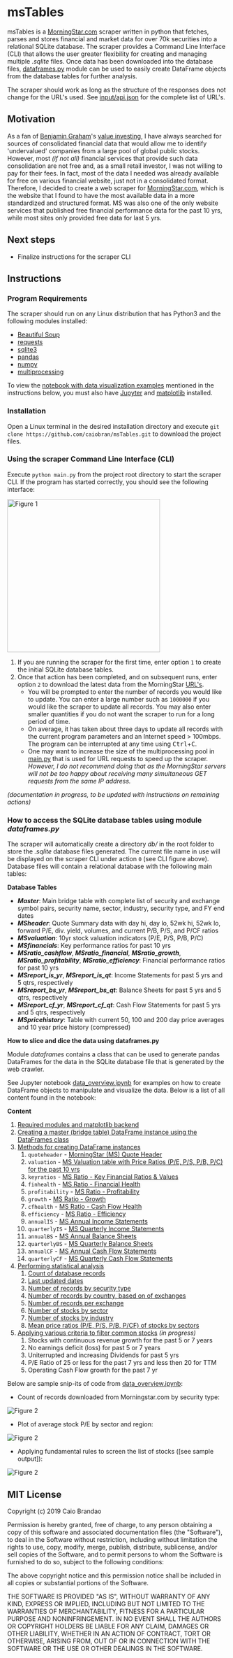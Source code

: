 msTables
========

msTables is a [MorningStar.com](https://www.morningstar.com) scraper written in python that fetches, parses and stores financial and market data for over 70k securities into a relational SQLite database. The scraper provides a Command Line Interface (CLI) that allows the user greater flexibility for creating and managing multiple *.sqlite* files. Once data has been downloaded into the database files, [dataframes.py](dataframes.py) module can be used to easily create DataFrame objects from the database tables for further analysis.

The scraper should work as long as the structure of the responses does not change for the URL's used. See [input/api.json](input/api.json) for the complete list of URL's.

## Motivation
As a fan of [Benjamin Graham](https://en.wikipedia.org/wiki/Benjamin_Graham)'s [value investing](https://en.wikipedia.org/wiki/Value_investing), I have always searched for sources of consolidated financial data that would allow me to identify 'undervalued' companies from a large pool of global public stocks. However, most *(if not all)* financial services that provide such data consolidation are not free and, as a small retail investor, I was not willing to pay for their fees. In fact, most of the data I needed was already available for free on various financial website, just not in a consolidated format. Therefore, I decided to create a web scraper for [MorningStar.com](https://www.morningstar.com), which is the website that I found to have the most available data in a more standardized and structured format. MS was also one of the only website services that published free financial performance data for the past 10 yrs, while most sites only provided free data for last 5 yrs.

## Next steps
- Finalize instructions for the scraper CLI


Instructions
------------

### Program Requirements
The scraper should run on any Linux distribution that has Python3 and the following modules installed:

- [Beautiful Soup](https://www.crummy.com/software/BeautifulSoup/)
- [requests](http://docs.python-requests.org/en/master/)
- [sqlite3](https://docs.python.org/3/library/sqlite3.html)
- [pandas](https://pandas.pydata.org/)
- [numpy](http://www.numpy.org/)
- [multiprocessing](https://docs.python.org/3/library/multiprocessing.html?highlight=multiprocessing#module-multiprocessing)

To view the [notebook with data visualization examples][1] mentioned in the instructions below, you must also have [Jupyter](https://jupyter.org/) and [matplotlib](https://matplotlib.org/) installed.

### Installation
Open a Linux terminal in the desired installation directory and execute `git clone https://github.com/caiobran/msTables.git` to download the project files.

### Using the scraper Command Line Interface (CLI)

Execute `python main.py` from the project root directory to start the scraper CLI. If the program has started correctly, you should see the following interface:

<img src="https://i.imgur.com/D1Y25LN.png" alt="Figure 1" height="350"/>

1. If you are running the scraper for the first time, enter option `1` to create the initial SQLite database tables.
2. Once that action has been completed, and on subsequent runs, enter option `2` to download the latest data from the MorningStar [URL's](input/api.json).
    - You will be prompted to enter the number of records you would like to update. You can enter a large number such as `1000000` if you would like the scraper to update all records. You may also enter smaller quantities if you do not want the scraper to run for a long period of time.
    - On average, it has taken about three days to update all records with the current program parameters and an Internet speed > 100mbps. The program can be interrupted at any time using <kbd>Ctrl</kbd>+<kbd>C</kbd>.
    - One may want to increase the size of the multiprocessing pool in [main.py](main.py) that is used for URL requests to speed up the scraper. *However, I do not recommend doing that as the MorningStar servers will not be too happy about receiving many simultaneous GET requests from the same IP address.*

*(documentation in progress, to be updated with instructions on remaining actions)*

### How to access the SQLite database tables using module _dataframes.py_
The scraper will automatically create a directory *db/* in the root folder to store the *.sqlite* database files generated. The current file name in use will be displayed on the scraper CLI under action `0` (see CLI figure above). Database files will contain a relational database with the following main tables:

**Database Tables**

- _**Master**_: Main bridge table with complete list of security and exchange symbol pairs, security name, sector, industry, security type, and FY end dates
- _**MSheader**_: Quote Summary data with day hi, day lo, 52wk hi, 52wk lo, forward P/E, div. yield, volumes, and current P/B, P/S, and P/CF ratios
- _**MSvaluation**_: 10yr stock valuation indicators (P/E, P/S, P/B, P/C)
- _**MSfinancials**_: Key performance ratios for past 10 yrs
- _**MSratio_cashflow**_, _**MSratio_financial**_, _**MSratio_growth**_, _**MSratio_profitability**_, _**MSratio_efficiency**_: Financial performance ratios for past 10 yrs
- _**MSreport_is_yr**_, _**MSreport_is_qt**_: Income Statements for past 5 yrs and 5 qtrs, respectively
- _**MSreport_bs_yr**_, _**MSreport_bs_qt**_: Balance Sheets for past 5 yrs and 5 qtrs, respectively
- _**MSreport_cf_yr**_, _**MSreport_cf_qt**_: Cash Flow Statements for past 5 yrs and 5 qtrs, respectively
- _**MSpricehistory**_: Table with current 50, 100 and 200 day price averages and 10 year price history (compressed)

**How to slice and dice the data using dataframes.py**

Module _dataframes_ contains a class that can be used to generate pandas DataFrames for the data in the SQLite database file that is generated by the web crawler.

See Jupyter notebook [data_overview.ipynb][1] for examples on how to create DataFrame objects to manipulate and visualize the data. Below is a list of all content found in the notebook:

**Content**

1. [Required modules and matplotlib backend][1]
1. [Creating a master (bridge table) DataFrame instance using the DataFrames class][1]
1. [Methods for creating DataFrame instances][1]
    1. `quoteheader` - [MorningStar (MS) Quote Header][1]
    1. `valuation` - [MS Valuation table with Price Ratios (P/E, P/S, P/B, P/C) for the past 10 yrs][1]
    1. `keyratios` - [MS Ratio - Key Financial Ratios & Values][1]
    1. `finhealth` - [MS Ratio - Financial Health][1]
    1. `profitability` - [MS Ratio - Profitability][1]
    1. `growth` - [MS Ratio - Growth][1]
    1. `cfhealth` - [MS Ratio - Cash Flow Health][1]
    1. `efficiency` - [MS Ratio - Efficiency][1]
    1. `annualIS` - [MS Annual Income Statements][1]
    1. `quarterlyIS` - [MS Quarterly Income Statements][1]
    1. `annualBS` - [MS Annual Balance Sheets][1]
    1. `quarterlyBS` - [MS Quarterly Balance Sheets][1]
    1. `annualCF` - [MS Annual Cash Flow Statements][1]
    1. `quarterlyCF` - [MS Quarterly Cash Flow Statements][1]
1. [Performing statistical analysis][1]
    1. [Count of database records][1]
    1. [Last updated dates][1]
    1. [Number of records by security type][1]
    1. [Number of records by country, based on of exchanges][1]
    1. [Number of records per exchange][1]
    1. [Number of stocks by sector][1]
    1. [Number of stocks by industry][1]
    1. [Mean price ratios (P/E, P/S, P/B, P/CF) of stocks by sectors][1]
1. [Applying various criteria to filter common stocks][1] *(in progress)*
    1. Stocks with continuous revenue growth for the past 5 or 7 years
    1. No earnings deficit (loss) for past 5 or 7 years
    1. Uniterrupted and increasing Dividends for past 5 yrs
    1. P/E Ratio of 25 or less for the past 7 yrs and less then 20 for TTM
    1. Operating Cash Flow growth for the past 7 yr

Below are sample snip-its of code from [data_overview.ipynb][1]:

- Count of records downloaded from Morningstar.com by security type:
<img src="https://i.imgur.com/b4VKE2R.png" alt="Figure 2"/>

- Plot of average stock P/E by sector and region:
<img src="https://i.imgur.com/1RrSuWx.png" alt="Figure 2"/>

- Applying fundamental rules to screen the list of stocks ([see sample output]):
<img src="https://i.imgur.com/v7q76uM.png" alt="Figure 2"/>


MIT License
-----------

Copyright (c) 2019 Caio Brandao

Permission is hereby granted, free of charge, to any person obtaining a copy
of this software and associated documentation files (the "Software"), to deal
in the Software without restriction, including without limitation the rights
to use, copy, modify, merge, publish, distribute, sublicense, and/or sell
copies of the Software, and to permit persons to whom the Software is
furnished to do so, subject to the following conditions:

The above copyright notice and this permission notice shall be included in all
copies or substantial portions of the Software.

THE SOFTWARE IS PROVIDED "AS IS", WITHOUT WARRANTY OF ANY KIND, EXPRESS OR
IMPLIED, INCLUDING BUT NOT LIMITED TO THE WARRANTIES OF MERCHANTABILITY,
FITNESS FOR A PARTICULAR PURPOSE AND NONINFRINGEMENT. IN NO EVENT SHALL THE
AUTHORS OR COPYRIGHT HOLDERS BE LIABLE FOR ANY CLAIM, DAMAGES OR OTHER
LIABILITY, WHETHER IN AN ACTION OF CONTRACT, TORT OR OTHERWISE, ARISING FROM,
OUT OF OR IN CONNECTION WITH THE SOFTWARE OR THE USE OR OTHER DEALINGS IN THE
SOFTWARE.

[1]:https://github.com/caiobran/msTables/blob/master/data_overview.ipynb
